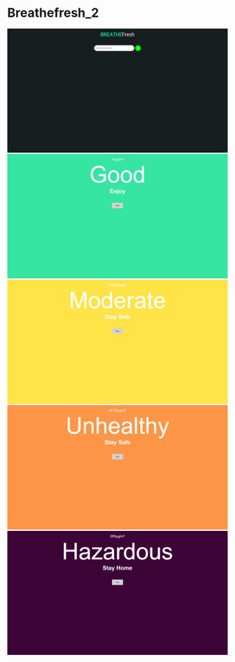 # Breathefresh_2


![](images/aaa.jpg)
![](images/good.jpg)
![](images/mod.jpg)
![](images/un.jpg)
![](images/haz.jpg)

